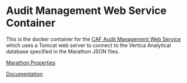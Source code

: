 # Audit Management Web Service Container

This is the docker container for the [CAF Audit Management Web Service](https://github.hpe.com/caf/caf-audit-management-service) which uses a Tomcat web server to connect to the Vertica Analytical database specified in the Marathon JSON files.

[Marathon Properties](https://github.hpe.com/caf/caf-audit-management-service-container/blob/develop/caf-audit-management-service-configuration/configuration-tar/marathon-properties.md)

[Documentation](https://github.hpe.com/caf/caf-audit-management-service-container/blob/develop/caf-audit-management-service-documentation/caf-audit-management-service-container.md)